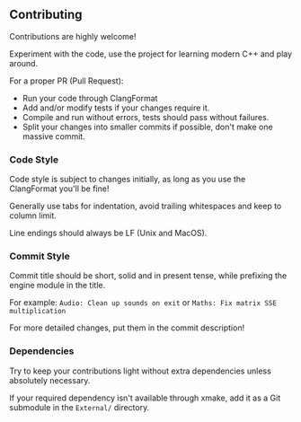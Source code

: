 ## Contributing

Contributions are highly welcome!

Experiment with the code, use the project for learning modern C++ and play around.

For a proper PR (Pull Request):

* Run your code through ClangFormat
* Add and/or modify tests if your changes require it.
* Compile and run without errors, tests should pass without failures.
* Split your changes into smaller commits if possible, don't make one massive commit.

### Code Style

Code style is subject to changes initially, as long as you use the ClangFormat you'll be fine!

Generally use tabs for indentation, avoid trailing whitespaces and keep to column limit.

Line endings should always be LF (Unix and MacOS).

### Commit Style

Commit title should be short, solid and in present tense, while prefixing the engine module in the title.

For example: `Audio: Clean up sounds on exit` or `Maths: Fix matrix SSE multiplication`

For more detailed changes, put them in the commit description!

### Dependencies

Try to keep your contributions light without extra dependencies unless absolutely necessary.

If your required dependency isn't available through xmake, add it as a Git submodule in the `External/` directory.